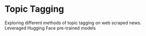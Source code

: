 # Topic Tagging

Exploring different methods of topic tagging on web scraped news. Leveraged Hugging Face pre-trained models
